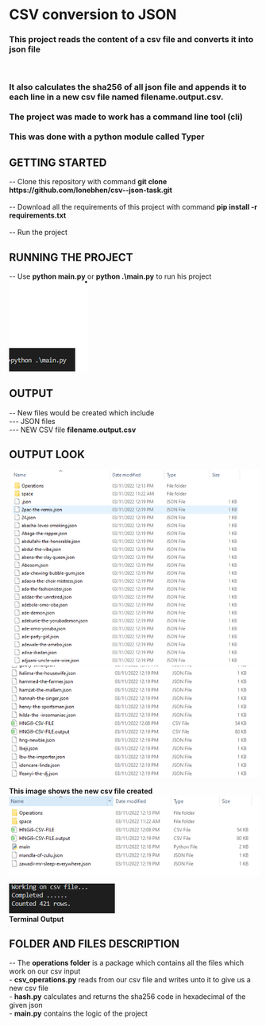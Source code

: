 <h1>CSV conversion to JSON</h1>

<h3>This project reads the content of a csv file and converts it into json file </h3> <br>
<h3>It also calculates the sha256 of all json file and appends it to each line in a new csv file named <b>filename.output.csv</b>.<br>
<br>
The project was made to work has a command line tool (cli)<br>
<br>
This was done with a python module called <strong>Typer </strong> </h3>

<h2> GETTING STARTED </h2>
-- Clone this repository with command <b>git clone https://github.com/lonebhen/csv--json-task.git </b> <br><br>
-- Download all the requirements of this project with command <b>pip install -r requirements.txt</b> <br> <br>
-- Run the project 

<h2> RUNNING THE PROJECT </h2>
-- Use <b>python main.py</b> or <b>python .\main.py</b> to run his project<br>
  <img src="https://github.com/lonebhen/csv--json-task/blob/main/command_to_run.png" alt="Command to run" >
  
  
<h2> OUTPUT </h2>
-- New files would be created which include <br>
  --- JSON files <br>
  --- NEW CSV file <b>filename.output.csv</b>
  
  <h2> OUTPUT LOOK </h2>
  <img src="https://github.com/lonebhen/csv--json-task/blob/main/output1.png" alt="Output 1" ><br>
  <img src="https://github.com/lonebhen/csv--json-task/blob/main/output2.png" alt="Output 2" ><br>
  
  
  <b>This image shows the new csv file created</b><br>
  <img src="https://github.com/lonebhen/csv--json-task/blob/main/output3.png" alt="Output 3" ><br>
  
  
  <img src="https://github.com/lonebhen/csv--json-task/blob/main/terminal%20output.png" alt="Terminal Output" ><br>
  <b> Terminal Output </b>
  
  
  
  <h2>FOLDER AND FILES DESCRIPTION </h2>
  -- The <b>operations folder</b> is a package which contains all the files which work on our csv input <br>
    - <b>csv_operations.py</b> reads from our csv file and writes unto it to give us a new csv file <br>
    - <b>hash.py</b> calculates and returns the sha256 code in hexadecimal of the given json <br>
    - <b>main.py</b> contains the logic of the project 
    
    
    
  
  
  
  
